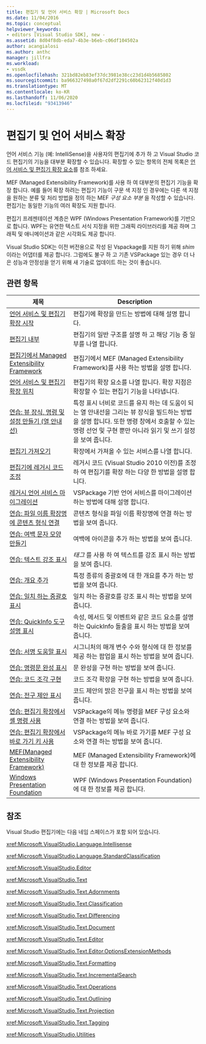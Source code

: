 ```yaml
---
title: 편집기 및 언어 서비스 확장 | Microsoft Docs
ms.date: 11/04/2016
ms.topic: conceptual
helpviewer_keywords:
- editors [Visual Studio SDK], new -
ms.assetid: 8d04f8db-eda7-4b3e-b6eb-c06df104502a
author: acangialosi
ms.author: anthc
manager: jillfra
ms.workload:
- vssdk
ms.openlocfilehash: 321bd82eb83ef37dc3981e38cc23d1d4b5685802
ms.sourcegitcommit: ba966327498a0f67d2df2291c60b62312f40d1d3
ms.translationtype: MT
ms.contentlocale: ko-KR
ms.lasthandoff: 11/06/2020
ms.locfileid: "93413946"
---
```

# <a name="extend-the-editor-and-language-services"></a>편집기 및 언어 서비스 확장
언어 서비스 기능 (예: IntelliSense)을 사용자의 편집기에 추가 하 고 Visual Studio 코드 편집기의 기능을 대부분 확장할 수 있습니다.  확장할 수 있는 항목의 전체 목록은 [언어 서비스 및 편집기 확장 요소](../extensibility/language-service-and-editor-extension-points.md)를 참조 하세요.

 MEF (Managed Extensibility Framework)를 사용 하 여 대부분의 편집기 기능을 확장 합니다. 예를 들어 확장 하려는 편집기 기능이 구문 색 지정 인 경우에는 다른 색 지정을 원하는 분류 및 처리 방법을 정의 하는 MEF *구성 요소 부분* 을 작성할 수 있습니다. 편집기는 동일한 기능의 여러 확장도 지원 합니다.

 편집기 프레젠테이션 계층은 WPF (Windows Presentation Framework)를 기반으로 합니다. WPF는 유연한 텍스트 서식 지정을 위한 그래픽 라이브러리를 제공 하며 그래픽 및 애니메이션과 같은 시각화도 제공 합니다.

 Visual Studio SDK는 이전 버전용으로 작성 된 Vspackage를 지원 하기 위해 *shim* 이라는 어댑터를 제공 합니다. 그럼에도 불구 하 고 기존 VSPackage 있는 경우 더 나은 성능과 안정성을 얻기 위해 새 기술로 업데이트 하는 것이 좋습니다.

## <a name="related-topics"></a>관련 항목

|제목|Description|
|-----------|-----------------|
|[언어 서비스 및 편집기 확장 시작](../extensibility/getting-started-with-language-service-and-editor-extensions.md)|편집기에 확장을 만드는 방법에 대해 설명 합니다.|
|[편집기 내부](../extensibility/inside-the-editor.md)|편집기의 일반 구조를 설명 하 고 해당 기능 중 일부를 나열 합니다.|
|[편집기에서 Managed Extensibility Framework](../extensibility/managed-extensibility-framework-in-the-editor.md)|편집기에서 MEF (Managed Extensibility Framework)를 사용 하는 방법을 설명 합니다.|
|[언어 서비스 및 편집기 확장 위치](../extensibility/language-service-and-editor-extension-points.md)|편집기의 확장 요소를 나열 합니다. 확장 지점은 확장할 수 있는 편집기 기능을 나타냅니다.|
|[연습: 뷰 장식, 명령 및 설정 만들기 (열 안내선)](../extensibility/walkthrough-creating-a-view-adornment-commands-and-settings-column-guides.md)|특정 표시 너비로 코드를 유지 하는 데 도움이 되는 열 안내선을 그리는 뷰 장식을 빌드하는 방법을 설명 합니다.  또한 명령 창에서 호출할 수 있는 명령 선언 및 구현 뿐만 아니라 읽기 및 쓰기 설정을 보여 줍니다.|
|[편집기 가져오기](../extensibility/editor-imports.md)|확장에서 가져올 수 있는 서비스를 나열 합니다.|
|[편집기에 레거시 코드 조정](/previous-versions/visualstudio/visual-studio-2015/extensibility/adapting-legacy-code-to-the-editor?preserve-view=true&view=vs-2015)|레거시 코드 (Visual Studio 2010 이전)를 조정 하 여 편집기를 확장 하는 다양 한 방법을 설명 합니다.|
|[레거시 언어 서비스 마이그레이션](../extensibility/internals/migrating-a-legacy-language-service.md)|VSPackage 기반 언어 서비스를 마이그레이션하는 방법에 대해 설명 합니다.|
|[연습: 파일 이름 확장명에 콘텐츠 형식 연결](../extensibility/walkthrough-linking-a-content-type-to-a-file-name-extension.md)|콘텐츠 형식을 파일 이름 확장명에 연결 하는 방법을 보여 줍니다.|
|[연습: 여백 문자 모양 만들기](../extensibility/walkthrough-creating-a-margin-glyph.md)|여백에 아이콘을 추가 하는 방법을 보여 줍니다.|
|[연습: 텍스트 강조 표시](../extensibility/walkthrough-highlighting-text.md)|*태그* 를 사용 하 여 텍스트를 강조 표시 하는 방법을 보여 줍니다.|
|[연습: 개요 추가](../extensibility/walkthrough-outlining.md)|특정 종류의 중괄호에 대 한 개요를 추가 하는 방법을 보여 줍니다.|
|[연습: 일치 하는 중괄호 표시](../extensibility/walkthrough-displaying-matching-braces.md)|일치 하는 중괄호를 강조 표시 하는 방법을 보여 줍니다.|
|[연습: QuickInfo 도구 설명 표시](../extensibility/walkthrough-displaying-quickinfo-tooltips.md)|속성, 메서드 및 이벤트와 같은 코드 요소를 설명 하는 QuickInfo 돌출을 표시 하는 방법을 보여 줍니다.|
|[연습: 서명 도움말 표시](../extensibility/walkthrough-displaying-signature-help.md)|시그니처의 매개 변수 수와 형식에 대 한 정보를 제공 하는 팝업을 표시 하는 방법을 보여 줍니다.|
|[연습: 명령문 완성 표시](../extensibility/walkthrough-displaying-statement-completion.md)|문 완성을 구현 하는 방법을 보여 줍니다.|
|[연습: 코드 조각 구현](../extensibility/walkthrough-implementing-code-snippets.md)|코드 조각 확장을 구현 하는 방법을 보여 줍니다.|
|[연습: 전구 제안 표시](../extensibility/walkthrough-displaying-light-bulb-suggestions.md)|코드 제안의 밝은 전구을 표시 하는 방법을 보여 줍니다.|
|[연습: 편집기 확장에서 셸 명령 사용](../extensibility/walkthrough-using-a-shell-command-with-an-editor-extension.md)|VSPackage의 메뉴 명령을 MEF 구성 요소와 연결 하는 방법을 보여 줍니다.|
|[연습: 편집기 확장에서 바로 가기 키 사용](../extensibility/walkthrough-using-a-shortcut-key-with-an-editor-extension.md)|VSPackage의 메뉴 바로 가기를 MEF 구성 요소와 연결 하는 방법을 보여 줍니다.|
|[MEF(Managed Extensibility Framework)](/dotnet/framework/mef/index)|MEF (Managed Extensibility Framework)에 대 한 정보를 제공 합니다.|
|[Windows Presentation Foundation](/dotnet/framework/wpf/index)|WPF (Windows Presentation Foundation)에 대 한 정보를 제공 합니다.|

## <a name="reference"></a>참조
 Visual Studio 편집기에는 다음 네임 스페이스가 포함 되어 있습니다.

 <xref:Microsoft.VisualStudio.Language.Intellisense>

 <xref:Microsoft.VisualStudio.Language.StandardClassification>

 <xref:Microsoft.VisualStudio.Editor>

 <xref:Microsoft.VisualStudio.Text>

 <xref:Microsoft.VisualStudio.Text.Adornments>

 <xref:Microsoft.VisualStudio.Text.Classification>

 <xref:Microsoft.VisualStudio.Text.Differencing>

 <xref:Microsoft.VisualStudio.Text.Document>

 <xref:Microsoft.VisualStudio.Text.Editor>

 <xref:Microsoft.VisualStudio.Text.Editor.OptionsExtensionMethods>

 <xref:Microsoft.VisualStudio.Text.Formatting>

 <xref:Microsoft.VisualStudio.Text.IncrementalSearch>

 <xref:Microsoft.VisualStudio.Text.Operations>

 <xref:Microsoft.VisualStudio.Text.Outlining>

 <xref:Microsoft.VisualStudio.Text.Projection>

 <xref:Microsoft.VisualStudio.Text.Tagging>

 <xref:Microsoft.VisualStudio.Utilities>